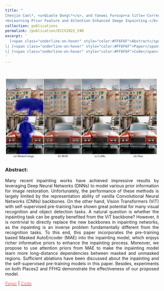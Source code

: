 ```yaml
---
title: "
Chenjie Cao\*, <u>Qiaole Dong\*</u>, and Yanwei Fu<sup><a title='Corresponding author'>✉</a></sup>. 
<b>Learning Prior Feature and Attention Enhanced Image Inpainting.</b> ECCV 2022. (\* indicates co-first authour)"
collection: publications
permalink: /publication/ECCV2022_FAR
excerpt: '
  [<span class="underline-on-hover" style="color:#FF6F6F">Abstract</span>](../publication/ECCV2022_FAR)
\| [<span class="underline-on-hover" style="color:#FF6F6F">Paper</span>](https://arxiv.org/pdf/2208.01837.pdf)
\| [<span class="underline-on-hover" style="color:#FF6F6F">Code</span>](https://github.com/ewrfcas/MAE-FAR)
'
---
```


<br><center><img src="../images/publications/ECCV2022_FAR.png"></center>

### Abstract:

<p style='text-align: justify;'>
Many recent inpainting works have achieved impressive results by leveraging Deep Neural Networks (DNNs) to model various prior information for image restoration.
Unfortunately, the performance of these methods is largely limited by the representation ability of vanilla Convolutional Neural Networks (CNNs) backbones.
On the other hand, Vision Transformers (ViT) with self-supervised pre-training have shown great potential for many visual recognition and object detection tasks.
A natural question is whether the inpainting task can be greatly benefited from the ViT backbone?
However, it is nontrivial to directly replace the new backbones in inpainting networks, as the inpainting is an inverse problem fundamentally different from the recognition tasks.
To this end, this paper incorporates the pre-training based Masked AutoEncoder (MAE) into the inpainting model, which enjoys richer informative priors to enhance the inpainting process.
Moreover, we propose to use attention priors from MAE to make the inpainting model learn more long-distance dependencies between masked and unmasked regions.
Sufficient ablations have been discussed about the inpainting and the self-supervised pre-training models in this paper.
Besides, experiments on both Places2 and FFHQ demonstrate the effectiveness of our proposed model.
</p>

[<span class="underline-on-hover" style="color:#FF6F6F">Paper</span>](https://arxiv.org/pdf/2208.01837.pdf)
\| [<span class="underline-on-hover" style="color:#FF6F6F">Code</span>](https://github.com/ewrfcas/MAE-FAR)
